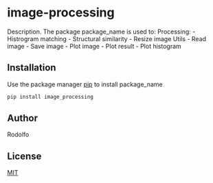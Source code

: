 # image-processing

Description. 
The package package_name is used to:
	Processing:
		- Histrogram matching
		- Structural similarity
		- Resize image
	Utils
		- Read image
		- Save image
		- Plot image
		- Plot result
		- Plot histogram

## Installation

Use the package manager [pip](https://pip.pypa.io/en/stable/) to install package_name

```bash
pip install image_processing
```

## Author
Rodolfo

## License
[MIT](https://choosealicense.com/licenses/mit/)